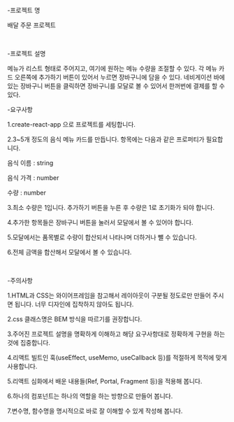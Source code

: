 -프로젝트 명 

배달 주문 프로젝트 

​

-프로젝트 설명 

메뉴가 리스트 형태로 주어지고, 여기에 원하는 메뉴 수량을 조절할 수 있다. 각 메뉴 카드 오른쪽에 추가하기 버튼이 있어서 누르면 장바구니에 담을 수 있다. 네비게이션 바에 있는 장바구니 버튼을 클릭하면 장바구니를 모달로 볼 수 있어서 한꺼번에 결제를 할 수 있다.


-요구사항 

1.create-react-app 으로 프로젝트를 세팅합니다.

2.3~5개 정도의 음식 메뉴 카드를 만듭니다. 항목에는 다음과 같은 프로퍼티가 필요합니다. 

  음식 이름 : string

  음식 가격 : number

  수량 : number

3.최소 수량은 1입니다. 추가하기 버튼을 누른 후 수량은 1로 초기화가 되야 합니다.

4.추가한 항목들은 장바구니 버튼을 눌러서 모달에서 볼 수 있어야 합니다.

5.모달에서는 품목별로 수량이 합산되서 나타나며 더하거나 뺄 수 있습니다.

6.전체 금액을 합산해서 모달에서 볼 수 있습니다.

​

-주의사항 

1.HTML과 CSS는 와이어프레임을 참고해서 레이아웃이 구분될 정도로만 만들어 주시면 됩니다. 너무 디자인에 집착하지 않아도 됩니다.

2.css 클래스명은 BEM 방식을 따르기를 권장합니다.

3.주어진 프로젝트 설명을 명확하게 이해하고 해당 요구사항대로 정확하게 구현을 하는 것에 집중합니다.

4.리액트 빌트인 훅(useEffect, useMemo, useCallback 등)를 적절하게 목적에 맞게 사용합니다.

5.리액트 심화에서 배운 내용들(Ref, Portal, Fragment 등)을 적용해 봅니다.

6.하나의 컴포넌트는 하나의 역할을 하는 방향으로 만들어 봅니다.

7.변수명, 함수명을 명시적으로 바로 잘 이해할 수 있게 작성해 봅니다.
